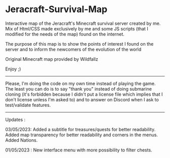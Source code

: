 # Jeracraft-Survival-Map

Interactive map of the Jeracraft's Minecraft survival server created by me.
Mix of Html/CSS made exclusively by me and some JS scripts (that I modified for the needs of the map) found on the internet.

The purpose of this map is to show the points of interest I found on the server and to inform the newcomers of the evolution of the world

Original Minecraft map provided by Wildfallz

Enjoy ;)

---------------------------------------------------------------------------------------------------------------------------------------------------------------------------------------------------------------------------------------------------------------------------------------------------------------------

Please, I'm doing the code on my own time instead of playing the game. The least you can do is to say "thank you" instead of doing submarine cloning (it's forbidden because I didn't put a license file which implies that I don't license unless I'm asked to) and to answer on Discord when I ask to test/validate features.

---------------------------------------------------------------------------------------------------------------------------------------------------------------------------------------------------------------------------------------------------------------------------------------------------------------------


Updates :


03/05/2023: Added a subtitle for treasures/quests for better readability.
            Added map transparency for better readability and corners in the menus.
            Added Nations.

01/05/2023 : New interface menu with more possibility to filter chests.
